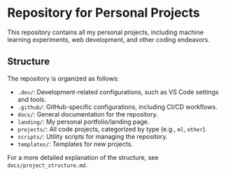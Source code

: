 # Repository for Personal Projects

This repository contains all my personal projects, including machine learning experiments, web development, and other coding endeavors.

## Structure

The repository is organized as follows:

- `.dev/`: Development-related configurations, such as VS Code settings and tools.
- `.github/`: GitHub-specific configurations, including CI/CD workflows.
- `docs/`: General documentation for the repository.
- `landing/`: My personal portfolio/landing page.
- `projects/`: All code projects, categorized by type (e.g., `ml`, `other`).
- `scripts/`: Utility scripts for managing the repository.
- `templates/`: Templates for new projects.

For a more detailed explanation of the structure, see `docs/project_structure.md`.
